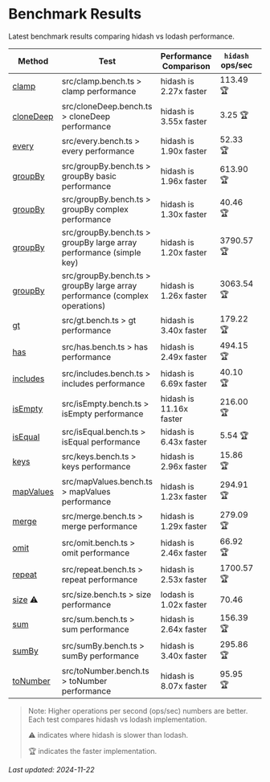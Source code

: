 # Benchmark Results

Latest benchmark results comparing hidash vs lodash performance.

| Method | Test | Performance Comparison | `hidash` ops/sec | `lodash@4.17.21` ops/sec |
|--------|------|----------------------|----------------|----------------|
| [clamp](https://github.com/NaverPayDev/hidash/blob/76058802398d1d43bb545ed2d47b8bba68509132/src/clamp.ts) | src/clamp.bench.ts > clamp performance | hidash is 2.27x faster | 113.49 🏆 | 50.01 |
| [cloneDeep](https://github.com/NaverPayDev/hidash/blob/76058802398d1d43bb545ed2d47b8bba68509132/src/cloneDeep.ts) | src/cloneDeep.bench.ts > cloneDeep performance | hidash is 3.55x faster | 3.25 🏆 | 0.91 |
| [every](https://github.com/NaverPayDev/hidash/blob/76058802398d1d43bb545ed2d47b8bba68509132/src/every.ts) | src/every.bench.ts > every performance | hidash is 1.90x faster | 52.33 🏆 | 27.58 |
| [groupBy](https://github.com/NaverPayDev/hidash/blob/76058802398d1d43bb545ed2d47b8bba68509132/src/groupBy.ts) | src/groupBy.bench.ts > groupBy basic performance | hidash is 1.96x faster | 613.90 🏆 | 312.75 |
| [groupBy](https://github.com/NaverPayDev/hidash/blob/76058802398d1d43bb545ed2d47b8bba68509132/src/groupBy.ts) | src/groupBy.bench.ts > groupBy complex performance | hidash is 1.30x faster | 40.46 🏆 | 31.03 |
| [groupBy](https://github.com/NaverPayDev/hidash/blob/76058802398d1d43bb545ed2d47b8bba68509132/src/groupBy.ts) | src/groupBy.bench.ts > groupBy large array performance (simple key) | hidash is 1.20x faster | 3790.57 🏆 | 3159.86 |
| [groupBy](https://github.com/NaverPayDev/hidash/blob/76058802398d1d43bb545ed2d47b8bba68509132/src/groupBy.ts) | src/groupBy.bench.ts > groupBy large array performance (complex operations) | hidash is 1.26x faster | 3063.54 🏆 | 2426.20 |
| [gt](https://github.com/NaverPayDev/hidash/blob/76058802398d1d43bb545ed2d47b8bba68509132/src/gt.ts) | src/gt.bench.ts > gt performance | hidash is 3.40x faster | 179.22 🏆 | 52.75 |
| [has](https://github.com/NaverPayDev/hidash/blob/76058802398d1d43bb545ed2d47b8bba68509132/src/has.ts) | src/has.bench.ts > has performance | hidash is 2.49x faster | 494.15 🏆 | 198.60 |
| [includes](https://github.com/NaverPayDev/hidash/blob/76058802398d1d43bb545ed2d47b8bba68509132/src/includes.ts) | src/includes.bench.ts > includes performance | hidash is 6.69x faster | 40.10 🏆 | 6.00 |
| [isEmpty](https://github.com/NaverPayDev/hidash/blob/76058802398d1d43bb545ed2d47b8bba68509132/src/isEmpty.ts) | src/isEmpty.bench.ts > isEmpty performance | hidash is 11.16x faster | 216.00 🏆 | 19.35 |
| [isEqual](https://github.com/NaverPayDev/hidash/blob/76058802398d1d43bb545ed2d47b8bba68509132/src/isEqual.ts) | src/isEqual.bench.ts > isEqual performance | hidash is 6.43x faster | 5.54 🏆 | 0.86 |
| [keys](https://github.com/NaverPayDev/hidash/blob/76058802398d1d43bb545ed2d47b8bba68509132/src/keys.ts) | src/keys.bench.ts > keys performance | hidash is 2.96x faster | 15.86 🏆 | 5.36 |
| [mapValues](https://github.com/NaverPayDev/hidash/blob/76058802398d1d43bb545ed2d47b8bba68509132/src/mapValues.ts) | src/mapValues.bench.ts > mapValues performance | hidash is 1.23x faster | 294.91 🏆 | 239.02 |
| [merge](https://github.com/NaverPayDev/hidash/blob/76058802398d1d43bb545ed2d47b8bba68509132/src/merge.ts) | src/merge.bench.ts > merge performance | hidash is 1.29x faster | 279.09 🏆 | 216.59 |
| [omit](https://github.com/NaverPayDev/hidash/blob/76058802398d1d43bb545ed2d47b8bba68509132/src/omit.ts) | src/omit.bench.ts > omit performance | hidash is 2.46x faster | 66.92 🏆 | 27.23 |
| [repeat](https://github.com/NaverPayDev/hidash/blob/76058802398d1d43bb545ed2d47b8bba68509132/src/repeat.ts) | src/repeat.bench.ts > repeat performance | hidash is 2.53x faster | 1700.57 🏆 | 673.35 |
| [size](https://github.com/NaverPayDev/hidash/blob/76058802398d1d43bb545ed2d47b8bba68509132/src/size.ts) ⚠️ | src/size.bench.ts > size performance | lodash is 1.02x faster | 70.46 | 71.54 🏆 |
| [sum](https://github.com/NaverPayDev/hidash/blob/76058802398d1d43bb545ed2d47b8bba68509132/src/sum.ts) | src/sum.bench.ts > sum performance | hidash is 2.64x faster | 156.39 🏆 | 59.19 |
| [sumBy](https://github.com/NaverPayDev/hidash/blob/76058802398d1d43bb545ed2d47b8bba68509132/src/sumBy.ts) | src/sumBy.bench.ts > sumBy performance | hidash is 3.40x faster | 295.86 🏆 | 86.96 |
| [toNumber](https://github.com/NaverPayDev/hidash/blob/76058802398d1d43bb545ed2d47b8bba68509132/src/toNumber.ts) | src/toNumber.bench.ts > toNumber performance | hidash is 8.07x faster | 95.95 🏆 | 11.89 |

> Note: Higher operations per second (ops/sec) numbers are better. Each test compares hidash vs lodash implementation.
>
> ⚠️ indicates where hidash is slower than lodash.
>
> 🏆 indicates the faster implementation.

_Last updated: 2024-11-22_
